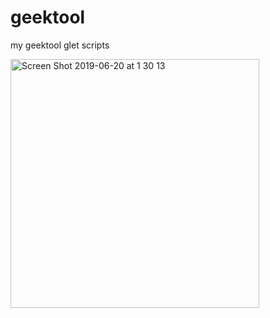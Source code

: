 # geektool
my geektool glet scripts  

<img width="398" alt="Screen Shot 2019-06-20 at 1 30 13" src="https://user-images.githubusercontent.com/12775019/59783363-f87e0b00-92fa-11e9-9432-9ddb0ee59619.png">
